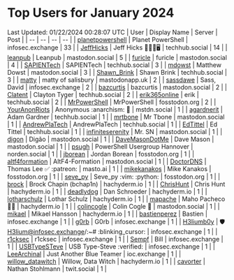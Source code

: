 # Top Users for January 2024
Last Updated: 01/22/2024 00:28:07 UTC
| User | Display Name | Server | Post |
| -- | -- | -- | -- |
| [planetpowershell](https://infosec.exchange/@planetpowershell) | Planet PowerShell | infosec.exchange | 33 |
| [JeffHicks](https://techhub.social/@JeffHicks) | Jeff Hicks 🐶🎼🍷🖥️ | techhub.social | 14 |
| [leanpub](https://mastodon.social/@leanpub) | Leanpub | mastodon.social | 5 |
| [furicle](https://mastodon.social/@furicle) | furicle | mastodon.social | 4 |
| [SAPIENTech](https://techhub.social/@SAPIENTech) | SAPIENTech | techhub.social | 3 |
| [mdowst](https://mastodon.social/@mdowst) | Matthew Dowst | mastodon.social | 3 |
| [Shawn_Brink](https://techhub.social/@Shawn_Brink) | Shawn Brink | techhub.social | 3 |
| [matty](https://mastodonapp.uk/@matty) | matty of salisbury | mastodonapp.uk | 2 |
| [sassdawe](https://infosec.exchange/@sassdawe) | Sass, David | infosec.exchange | 2 |
| [bazcurtis](https://mastodon.social/@bazcurtis) | bazcurtis | mastodon.social | 2 |
| [Clatent](https://techhub.social/@Clatent) | Clayton Tyger | techhub.social | 2 |
| [erik365online](https://techhub.social/@erik365online) | erik | techhub.social | 2 |
| [MrPowerShell](https://fosstodon.org/@MrPowerShell) | MrPowerShell | fosstodon.org | 2 |
| [YourAnonRiots](https://mstdn.social/@YourAnonRiots) | Anonymous  :anarchism: 🏴 | mstdn.social | 1 |
| [agardnerit](https://techhub.social/@agardnerit) | Adam Gardner | techhub.social | 1 |
| [mrtbone](https://mastodon.social/@mrtbone) | Mr Tbone | mastodon.social | 1 |
| [AndrewPlaTech](https://techhub.social/@AndrewPlaTech) | AndrewPlaTech | techhub.social | 1 |
| [EdTittel](https://techhub.social/@EdTittel) | Ed Tittel | techhub.social | 1 |
| [infiniteserenity](https://mastodon.social/@infiniteserenity) | Mr. SN | mastodon.social | 1 |
| [digon](https://mastodon.social/@digon) | Digão | mastodon.social | 1 |
| [DaveMasonDotMe](https://mastodon.social/@DaveMasonDotMe) | Dave Mason | mastodon.social | 1 |
| [psugh](https://norden.social/@psugh) | PowerShell Usergroup Hannover | norden.social | 1 |
| [jborean](https://fosstodon.org/@jborean) | Jordan Borean | fosstodon.org | 1 |
| [altf4formation](https://mastodon.social/@altf4formation) | AltF4-Formation | mastodon.social | 1 |
| [DoctorDNS](https://masto.ai/@DoctorDNS) | Thomas Lee ✅ :patreon: | masto.ai | 1 |
| [mikekanakos](https://fosstodon.org/@mikekanakos) | Mike Kanakos | fosstodon.org | 1 |
| [seve_py](https://fosstodon.org/@seve_py) | Seve_py :vim: :python: | fosstodon.org | 1 |
| [brock](https://hachyderm.io/@brock) | Brock Chapin (bchap1n) | hachyderm.io | 1 |
| [ChrisHunt](https://hachyderm.io/@ChrisHunt) | Chris Hunt | hachyderm.io | 1 |
| [deadlydog](https://hachyderm.io/@deadlydog) | Dan Schroeder | hachyderm.io | 1 |
| [lotharschulz](https://hachyderm.io/@lotharschulz) | Lothar Schulz | hachyderm.io | 1 |
| [mapache](https://hachyderm.io/@mapache) | Maho Pacheco 🦝🍻 | hachyderm.io | 1 |
| [colincogle](https://mastodon.social/@colincogle) | Colin Cogle 🔵 | mastodon.social | 1 |
| [mikael](https://hachyderm.io/@mikael) | Mikael Hansson | hachyderm.io | 1 |
| [bastienperez](https://infosec.exchange/@bastienperez) | Bastien | infosec.exchange | 1 |
| [g0rb](https://infosec.exchange/@g0rb) | G0rb | infosec.exchange | 1 |
| [H3liumb0y](https://infosec.exchange/@H3liumb0y) | 🛡 H3lium@infosec.exchange/:~# :blinking_cursor:​ | infosec.exchange | 1 |
| [r1cksec](https://infosec.exchange/@r1cksec) | r1cksec | infosec.exchange | 1 |
| [Sempf](https://infosec.exchange/@Sempf) | Bill | infosec.exchange | 1 |
| [USBTypeSTeve](https://infosec.exchange/@USBTypeSTeve) | USB Type-Steve :verified: | infosec.exchange | 1 |
| [LeeArchinal](https://ioc.exchange/@LeeArchinal) | Just Another Blue Teamer | ioc.exchange | 1 |
| [willow_datawitch](https://hachyderm.io/@willow_datawitch) | Willow, Data Witch | hachyderm.io | 1 |
| [cavorter](https://twit.social/@cavorter) | Nathan Stohlmann | twit.social | 1 |
